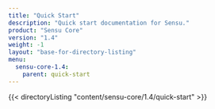 ```yaml
---
title: "Quick Start"
description: "Quick start documentation for Sensu."
product: "Sensu Core"
version: "1.4"
weight: -1
layout: "base-for-directory-listing"
menu:
  sensu-core-1.4:
    parent: quick-start
---
```


{{< directoryListing "content/sensu-core/1.4/quick-start" >}}
